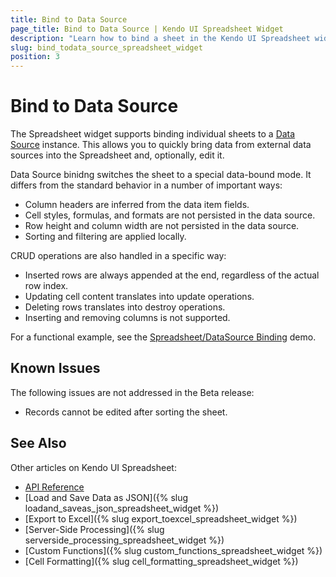 ```yaml
---
title: Bind to Data Source
page_title: Bind to Data Source | Kendo UI Spreadsheet Widget
description: "Learn how to bind a sheet in the Kendo UI Spreadsheet widget to a Data Source."
slug: bind_todata_source_spreadsheet_widget
position: 3
---
```


# Bind to Data Source

The Spreadsheet widget supports binding individual sheets to a [Data Source](/framework/datasource/overview) instance. This allows you to quickly bring data from external data sources into the Spreadsheet and, optionally, edit it.

Data Source binidng switches the sheet to a special data-bound mode. It differs from the standard behavior in a number of important ways:

* Column headers are inferred from the data item fields.
* Cell styles, formulas, and formats are not persisted in the data source.
* Row height and column width are not persisted in the data source.
* Sorting and filtering are applied locally.

CRUD operations are also handled in a specific way:

* Inserted rows are always appended at the end, regardless of the actual row index.
* Updating cell content translates into update operations.
* Deleting rows translates into destroy operations.
* Inserting and removing columns is not supported.

For a functional example, see the [Spreadsheet/DataSource Binding](http://demos.telerik.com/kendo-ui/spreadsheet/datasource) demo.

## Known Issues

The following issues are not addressed in the Beta release:

* Records cannot be edited after sorting the sheet.

## See Also

Other articles on Kendo UI Spreadsheet:

* [API Reference](/api/javascript/ui/spreadsheet)
* [Load and Save Data as JSON]({% slug loadand_saveas_json_spreadsheet_widget %})
* [Export to Excel]({% slug export_toexcel_spreadsheet_widget %})
* [Server-Side Processing]({% slug serverside_processing_spreadsheet_widget %})
* [Custom Functions]({% slug custom_functions_spreadsheet_widget %})
* [Cell Formatting]({% slug cell_formatting_spreadsheet_widget %})